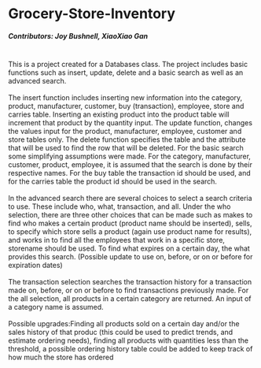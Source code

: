 # Grocery-Store-Inventory
##### Contributors: Joy Bushnell, XiaoXiao Gan


<br /> This is a project created for a Databases class. The project includes basic functions such as insert, update, delete and a basic search as well as an advanced search. <br />
<br />The insert function includes inserting new information into the category, product, manufacturer, customer, buy (transaction), employee, store and carries table. Inserting an existing product into the product table will increment that product by the quantity input. The update function, changes the values input for the product, manufacturer, employee, customer and store tables only. The delete function specifies the table and the attribute that will be used to find the row that will be deleted. For the basic search some simplifying assumptions were made. For the category, manufacturer, customer, product, employee, it is assumed that the search is done by their respective names. For the buy table the transaction id should be used, and for the carries table the product id should be used in the search. <br />
<br />In the advanced search there are several choices to select a search criteria to use. These include who, what, transaction, and all. Under the who selection, there are three other choices that can be made such as makes to find who makes a certain product (product name should be inserted), sells, to specify which store sells a product (again use product name for results), and works in to find all the employees that work in a specific store, storename should be used. To find what expires on a certain day, the what provides this search. (Possible update to use on, before, or on or before for expiration dates)<br />
<br /> The transaction selection searches the transaction history for a transaction made on, before, or on or before to find transactions previously made. For the all selection, all products in a certain category are returned. An input of a category name is assumed.<br />
<br />
Possible upgrades:Finding all products sold on a certain day and/or the sales history of that produc (this could be used to predict trends, and estimate ordering needs), finding all products with quantities less than the threshold, a possible ordering history table could be added to keep track of how much the store has ordered 
<br />

